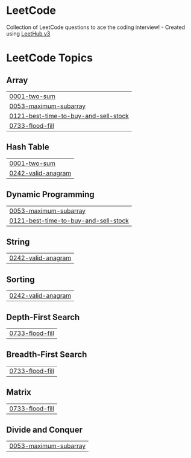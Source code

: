# LeetCode
Collection of LeetCode questions to ace the coding interview! - Created using [LeetHub v3](https://github.com/raphaelheinz/LeetHub-3.0)

<!---LeetCode Topics Start-->
# LeetCode Topics
## Array
|  |
| ------- |
| [0001-two-sum](https://github.com/Soberanalysts/LeetCode/tree/master/0001-two-sum) |
| [0053-maximum-subarray](https://github.com/Soberanalysts/LeetCode/tree/master/0053-maximum-subarray) |
| [0121-best-time-to-buy-and-sell-stock](https://github.com/Soberanalysts/LeetCode/tree/master/0121-best-time-to-buy-and-sell-stock) |
| [0733-flood-fill](https://github.com/Soberanalysts/LeetCode/tree/master/0733-flood-fill) |
## Hash Table
|  |
| ------- |
| [0001-two-sum](https://github.com/Soberanalysts/LeetCode/tree/master/0001-two-sum) |
| [0242-valid-anagram](https://github.com/Soberanalysts/LeetCode/tree/master/0242-valid-anagram) |
## Dynamic Programming
|  |
| ------- |
| [0053-maximum-subarray](https://github.com/Soberanalysts/LeetCode/tree/master/0053-maximum-subarray) |
| [0121-best-time-to-buy-and-sell-stock](https://github.com/Soberanalysts/LeetCode/tree/master/0121-best-time-to-buy-and-sell-stock) |
## String
|  |
| ------- |
| [0242-valid-anagram](https://github.com/Soberanalysts/LeetCode/tree/master/0242-valid-anagram) |
## Sorting
|  |
| ------- |
| [0242-valid-anagram](https://github.com/Soberanalysts/LeetCode/tree/master/0242-valid-anagram) |
## Depth-First Search
|  |
| ------- |
| [0733-flood-fill](https://github.com/Soberanalysts/LeetCode/tree/master/0733-flood-fill) |
## Breadth-First Search
|  |
| ------- |
| [0733-flood-fill](https://github.com/Soberanalysts/LeetCode/tree/master/0733-flood-fill) |
## Matrix
|  |
| ------- |
| [0733-flood-fill](https://github.com/Soberanalysts/LeetCode/tree/master/0733-flood-fill) |
## Divide and Conquer
|  |
| ------- |
| [0053-maximum-subarray](https://github.com/Soberanalysts/LeetCode/tree/master/0053-maximum-subarray) |
<!---LeetCode Topics End-->